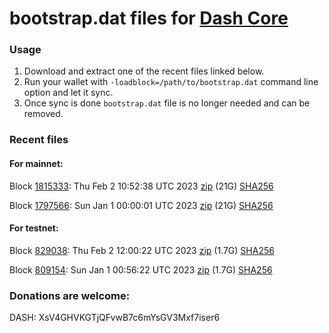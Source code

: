 # bootstrap.dat files for [Dash Core](https://github.com/dashpay/dash)

### Usage

1. Download and extract one of the recent files linked below.
1. Run your wallet with `-loadblock=/path/to/bootstrap.dat` command line option and let it sync.
1. Once sync is done `bootstrap.dat` file is no longer needed and can be removed.

### Recent files

#### For mainnet:

Block [1815333](https://insight.dash.org/insight/block/000000000000003bf33a3eaa61cefb3880b3ef084c836663feab55ea6770ffe5): Thu Feb  2 10:52:38 UTC 2023 [zip](https://dash-bootstrap-2.ams3.digitaloceanspaces.com/mainnet/2023-02-02/bootstrap.dat.zip) (21G) [SHA256](https://dash-bootstrap-2.ams3.digitaloceanspaces.com/mainnet/2023-02-02/sha256.txt)

Block [1797566](https://insight.dash.org/insight/block/000000000000002a468ff75037e38ae850f07544a91a57b5b7fe08ceecb08e50): Sun Jan  1 00:00:01 UTC 2023 [zip](https://dash-bootstrap-2.ams3.digitaloceanspaces.com/mainnet/2023-01-01/bootstrap.dat.zip) (21G) [SHA256](https://dash-bootstrap-2.ams3.digitaloceanspaces.com/mainnet/2023-01-01/sha256.txt)


#### For testnet:

Block [829038](https://testnet-insight.dashevo.org/insight/block/0000000d56faba08197d3eb4364f9ae640db60e0d27e813cd3a2d2aaf899957c): Thu Feb  2 12:00:22 UTC 2023 [zip](https://dash-bootstrap-2.ams3.digitaloceanspaces.com/testnet/2023-02-02/bootstrap.dat.zip) (1.7G) [SHA256](https://dash-bootstrap-2.ams3.digitaloceanspaces.com/testnet/2023-02-02/sha256.txt)

Block [809154](https://testnet-insight.dashevo.org/insight/block/0000009d55f602d92d174f1b02e944f7368b8e6387331f8d69ddd3a059fc12fd): Sun Jan  1 00:56:22 UTC 2023 [zip](https://dash-bootstrap-2.ams3.digitaloceanspaces.com/testnet/2023-01-01/bootstrap.dat.zip) (1.7G) [SHA256](https://dash-bootstrap-2.ams3.digitaloceanspaces.com/testnet/2023-01-01/sha256.txt)


### Donations are welcome:

DASH: XsV4GHVKGTjQFvwB7c6mYsGV3Mxf7iser6

